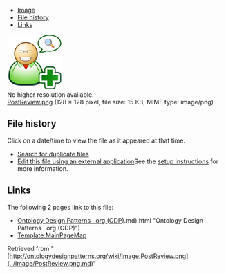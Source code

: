 * [Image](../Image/PostReview.png.md#file)
* [File history](../Image/PostReview.png.md#filehistory)
* [Links](../Image/PostReview.png.md#filelinks)

[![Image:PostReview.png](../images/7/73/PostReview.png)](../images/7/73/PostReview.png)  
No higher resolution available.  
[PostReview.png](../images/7/73/PostReview.png)‎ (128 × 128 pixel, file size: 15 KB, MIME type: image/png)

## File history

Click on a date/time to view the file as it appeared at that time.



  
* [Search for duplicate files](http://ontologydesignpatterns.org/wiki/Special:FileDuplicateSearch/PostReview.png "Special:FileDuplicateSearch/PostReview.png")
* [Edit this file using an external application](http://ontologydesignpatterns.org/wiki/index.php?title=Image:PostReview.png&action=edit&externaledit=true&mode=file "Image:PostReview.png")See the [setup instructions](http://www.mediawiki.org/wiki/Manual:External_editors "http://www.mediawiki.org/wiki/Manual:External_editors") for more information.

## Links



The following 2 pages link to this file:


* [Ontology Design Patterns . org (ODP)](../Ontology_Design_Patterns_._org_(ODP).md).md).html "Ontology Design Patterns . org (ODP)")
* [Template:MainPageMap](../Template/MainPageMap.md "Template:MainPageMap")


Retrieved from "[http://ontologydesignpatterns.org/wiki/Image:PostReview.png](../Image/PostReview.png.md)"